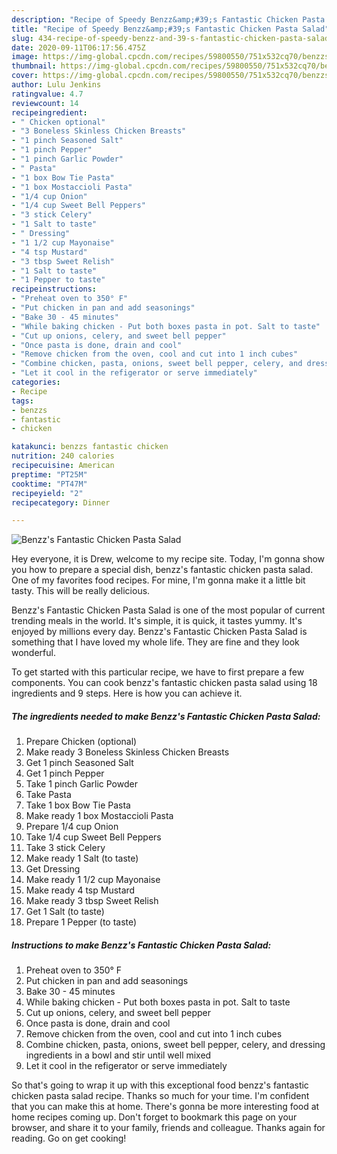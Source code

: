 ```yaml
---
description: "Recipe of Speedy Benzz&amp;#39;s Fantastic Chicken Pasta Salad"
title: "Recipe of Speedy Benzz&amp;#39;s Fantastic Chicken Pasta Salad"
slug: 434-recipe-of-speedy-benzz-and-39-s-fantastic-chicken-pasta-salad
date: 2020-09-11T06:17:56.475Z
image: https://img-global.cpcdn.com/recipes/59800550/751x532cq70/benzzs-fantastic-chicken-pasta-salad-recipe-main-photo.jpg
thumbnail: https://img-global.cpcdn.com/recipes/59800550/751x532cq70/benzzs-fantastic-chicken-pasta-salad-recipe-main-photo.jpg
cover: https://img-global.cpcdn.com/recipes/59800550/751x532cq70/benzzs-fantastic-chicken-pasta-salad-recipe-main-photo.jpg
author: Lulu Jenkins
ratingvalue: 4.7
reviewcount: 14
recipeingredient:
- " Chicken optional"
- "3 Boneless Skinless Chicken Breasts"
- "1 pinch Seasoned Salt"
- "1 pinch Pepper"
- "1 pinch Garlic Powder"
- " Pasta"
- "1 box Bow Tie Pasta"
- "1 box Mostaccioli Pasta"
- "1/4 cup Onion"
- "1/4 cup Sweet Bell Peppers"
- "3 stick Celery"
- "1 Salt to taste"
- " Dressing"
- "1 1/2 cup Mayonaise"
- "4 tsp Mustard"
- "3 tbsp Sweet Relish"
- "1 Salt to taste"
- "1 Pepper to taste"
recipeinstructions:
- "Preheat oven to 350° F"
- "Put chicken in pan and add seasonings"
- "Bake 30 - 45 minutes"
- "While baking chicken - Put both boxes pasta in pot. Salt to taste"
- "Cut up onions, celery, and sweet bell pepper"
- "Once pasta is done, drain and cool"
- "Remove chicken from the oven, cool and cut into 1 inch cubes"
- "Combine chicken, pasta, onions, sweet bell pepper, celery, and dressing ingredients in a bowl and stir until well mixed"
- "Let it cool in the refigerator or serve immediately"
categories:
- Recipe
tags:
- benzzs
- fantastic
- chicken

katakunci: benzzs fantastic chicken 
nutrition: 240 calories
recipecuisine: American
preptime: "PT25M"
cooktime: "PT47M"
recipeyield: "2"
recipecategory: Dinner

---
```



![Benzz&#39;s Fantastic Chicken Pasta Salad](https://img-global.cpcdn.com/recipes/59800550/751x532cq70/benzzs-fantastic-chicken-pasta-salad-recipe-main-photo.jpg)

Hey everyone, it is Drew, welcome to my recipe site. Today, I'm gonna show you how to prepare a special dish, benzz&#39;s fantastic chicken pasta salad. One of my favorites food recipes. For mine, I'm gonna make it a little bit tasty. This will be really delicious.

Benzz&#39;s Fantastic Chicken Pasta Salad is one of the most popular of current trending meals in the world. It's simple, it is quick, it tastes yummy. It's enjoyed by millions every day. Benzz&#39;s Fantastic Chicken Pasta Salad is something that I have loved my whole life. They are fine and they look wonderful.




To get started with this particular recipe, we have to first prepare a few components. You can cook benzz&#39;s fantastic chicken pasta salad using 18 ingredients and 9 steps. Here is how you can achieve it.

<!--inarticleads1-->

##### The ingredients needed to make Benzz&#39;s Fantastic Chicken Pasta Salad:

1. Prepare  Chicken (optional)
1. Make ready 3 Boneless Skinless Chicken Breasts
1. Get 1 pinch Seasoned Salt
1. Get 1 pinch Pepper
1. Take 1 pinch Garlic Powder
1. Take  Pasta
1. Take 1 box Bow Tie Pasta
1. Make ready 1 box Mostaccioli Pasta
1. Prepare 1/4 cup Onion
1. Take 1/4 cup Sweet Bell Peppers
1. Take 3 stick Celery
1. Make ready 1 Salt (to taste)
1. Get  Dressing
1. Make ready 1 1/2 cup Mayonaise
1. Make ready 4 tsp Mustard
1. Make ready 3 tbsp Sweet Relish
1. Get 1 Salt (to taste)
1. Prepare 1 Pepper (to taste)




<!--inarticleads2-->

##### Instructions to make Benzz&#39;s Fantastic Chicken Pasta Salad:

1. Preheat oven to 350° F
1. Put chicken in pan and add seasonings
1. Bake 30 - 45 minutes
1. While baking chicken - Put both boxes pasta in pot. Salt to taste
1. Cut up onions, celery, and sweet bell pepper
1. Once pasta is done, drain and cool
1. Remove chicken from the oven, cool and cut into 1 inch cubes
1. Combine chicken, pasta, onions, sweet bell pepper, celery, and dressing ingredients in a bowl and stir until well mixed
1. Let it cool in the refigerator or serve immediately




So that's going to wrap it up with this exceptional food benzz&#39;s fantastic chicken pasta salad recipe. Thanks so much for your time. I'm confident that you can make this at home. There's gonna be more interesting food at home recipes coming up. Don't forget to bookmark this page on your browser, and share it to your family, friends and colleague. Thanks again for reading. Go on get cooking!
